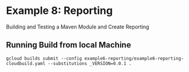 # Example 8: Reporting

Building and Testing a Maven Module and Create Reporting

## Running Build from local Machine

```
gcloud builds submit --config example6-reporting/example6-reporting-cloudbuild.yaml --substitutions _VERSION=0.0.1 .
```